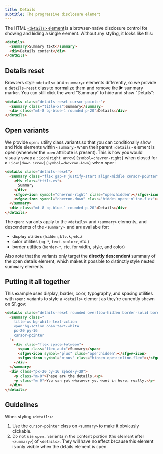 ```yaml
---
title: Details
subtitle: The progressive disclosure element
---
```


The HTML [`<details>` element][details] is a browser-native disclosure control
for showing and hiding a single element. Without any styling, it looks like
this:

```html id="bare-details" standalone="false" height="40"
<details>
  <summary>Summary text</summary>
  <div>Details content</div>
</details>
```

## Details reset
Browsers style `<details>` and `<summary>` elements differently, so we
provide a `details-reset` class to normalize them and remove the ▶ summary
marker. You can still click the word "Summary" to hide and show "Details":

```html height="96"
<details class="details-reset cursor-pointer">
  <summary class="title-xs">Summary</summary>
  <div class="mt-8 bg-blue-1 rounded p-20">Details</div>
</details>
```

## Open variants
We provide `open:` utility class variants so that you can conditionally
show and hide elements within `<summary>` when their parent `<details>` element
is open (whenever the `open` attribute is present).  This is how you would
visually swap a <code>:icon[right arrow]{symbol=chevron-right}</code> when
closed for a <code>:icon[down arrow]{symbol=chevron-down}</code> when open:

```html height="96"
<details class="details-reset">
  <summary class="flex gap-8 justify-start align-middle cursor-pointer">
    <div class="title-xs">
      Summary
    </div>
    <sfgov-icon symbol="chevron-right" class="open:hidden"></sfgov-icon>
    <sfgov-icon symbol="chevron-down" class="hidden open:inline-flex"></sfgov-icon>
  </summary>
  <div class="mt-8 bg-blue-1 rounded p-20">Details</div>
</details>
```

The `open:` variants apply to the `<details>` and `<summary>` elements, and
descendents of the `<summary>`, and are available for:

- display utilities (`hidden`, `block`, etc.)
- color utilities (`bg-*`, `text-<color>`, etc.)
- border utilities (`border-*`, etc. for width, style, and color)

Also note that the variants only target the **directly descendent** summary of
the open details element, which makes it possible to distinctly style nested
summary elements.

## Putting it all together
This example uses display, border, color, typography, and spacing utilities
with `open:` variants to style a `<details>` element as they're currently shown
on SF.gov:

```html height="180"
<details class="details-reset rounded overflow-hidden border-solid border-3 border-action">
  <summary class="
    title-xs bg-white text-action
    open:bg-action open:text-white
    px-20 py-16
    cursor-pointer
  ">
    <div class="flex space-between">
      <span class="flex-auto">Summary</span>
      <sfgov-icon symbol="plus" class="open:hidden"></sfgov-icon>
      <sfgov-icon symbol="minus" class="hidden open:inline-flex"></sfgov-icon>
    </div>
  </summary>
  <div class="px-20 py-16 space-y-20">
    <p class="m-0">These are the details.</p>
    <p class="m-0">You can put whatever you want in here, really.</p>
  </div>
</details>
```

## Guidelines
When styling `<details>`:

1. Use the `cursor-pointer` class on `<summary>` to make it obviously
   clickable.
1. Do not use `open:` variants in the content portion (the element after
   `<summary>`) of `<details>`. They will have no effect because this element
   is only visible when the details element is open.

[details]: https://developer.mozilla.org/en-US/docs/Web/HTML/Element/details
